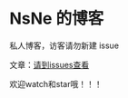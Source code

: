 # NsNe 的博客

私人博客，访客请勿新建 issue

文章：[请到issues查看](https://github.com/NsNe/blog/issues)

欢迎watch和star哦！！！
